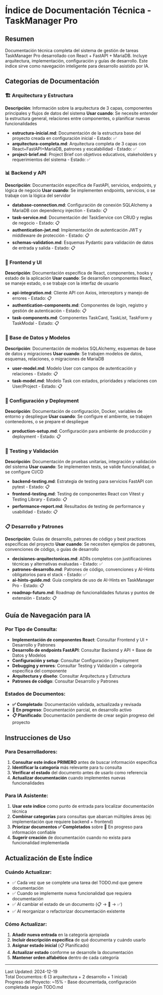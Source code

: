 # Índice de Documentación Técnica - TaskManager Pro

## Resumen
Documentación técnica completa del sistema de gestión de tareas TaskManager Pro desarrollado con React + FastAPI + MariaDB. Incluye arquitectura, implementación, configuración y guías de desarrollo. Este índice sirve como navegación inteligente para desarrollo asistido por IA.

## Categorías de Documentación

### 🏗️ Arquitectura y Estructura
**Descripción**: Información sobre la arquitectura de 3 capas, componentes principales y flujos de datos del sistema
**Usar cuando**: Se necesite entender la estructura general, relaciones entre componentes, o planificar nuevas funcionalidades
- **estructura-inicial.md**: Documentación de la estructura base del proyecto creada en configuración inicial - Estado: ✅
- **arquitectura-completa.md**: Arquitectura completa de 3 capas con React+FastAPI+MariaDB, patrones y escalabilidad - Estado: ✅
- **project-brief.md**: Project Brief con objetivos educativos, stakeholders y requerimientos del sistema - Estado: ✅

### 📊 Backend y API
**Descripción**: Documentación específica de FastAPI, servicios, endpoints, y lógica de negocio
**Usar cuando**: Se implementen endpoints, servicios, o se trabaje con la lógica del servidor
- **database-connection.md**: Configuración de conexión SQLAlchemy a MariaDB con dependency injection - Estado: 📋
- **task-service.md**: Documentación del TaskService con CRUD y reglas de negocio - Estado: 📋
- **authentication-jwt.md**: Implementación de autenticación JWT y middleware de protección - Estado: 📋
- **schemas-validation.md**: Esquemas Pydantic para validación de datos de entrada y salida - Estado: 📋

### 🎨 Frontend y UI
**Descripción**: Documentación específica de React, componentes, hooks y estado de la aplicación
**Usar cuando**: Se desarrollen componentes React, se maneje estado, o se trabaje con la interfaz de usuario
- **api-integration.md**: Cliente API con Axios, interceptors y manejo de errores - Estado: 📋
- **authentication-components.md**: Componentes de login, registro y gestión de autenticación - Estado: 📋
- **task-components.md**: Componentes TaskCard, TaskList, TaskForm y TaskModal - Estado: 📋

### 💾 Base de Datos y Modelos
**Descripción**: Documentación de modelos SQLAlchemy, esquemas de base de datos y migraciones
**Usar cuando**: Se trabajen modelos de datos, esquemas, relaciones, o migraciones de MariaDB
- **user-model.md**: Modelo User con campos de autenticación y relaciones - Estado: 📋
- **task-model.md**: Modelo Task con estados, prioridades y relaciones con User/Project - Estado: 📋

### 🔧 Configuración y Deployment
**Descripción**: Documentación de configuración, Docker, variables de entorno y despliegue
**Usar cuando**: Se configure el ambiente, se trabajen contenedores, o se prepare el despliegue
- **production-setup.md**: Configuración para ambiente de producción y deployment - Estado: 📋

### 🧪 Testing y Validación
**Descripción**: Documentación de pruebas unitarias, integración y validación del sistema
**Usar cuando**: Se implementen tests, se valide funcionalidad, o se configure CI/CD
- **backend-testing.md**: Estrategia de testing para servicios FastAPI con pytest - Estado: 📋
- **frontend-testing.md**: Testing de componentes React con Vitest y Testing Library - Estado: 📋
- **performance-report.md**: Resultados de testing de performance y usabilidad - Estado: 📋

### 📋 Desarrollo y Patrones
**Descripción**: Guías de desarrollo, patrones de código y best practices específicas del proyecto
**Usar cuando**: Se necesiten ejemplos de patrones, convenciones de código, o guías de desarrollo
- **decisiones-arquitectonicas.md**: ADRs completos con justificaciones técnicas y alternativas evaluadas - Estado: ✅
- **patrones-desarrollo.md**: Patrones de código, convenciones y AI-Hints obligatorios para el stack - Estado: ✅
- **ai-hints-guide.md**: Guía completa de uso de AI-Hints en TaskManager Pro - Estado: 📋
- **roadmap-futuro.md**: Roadmap de funcionalidades futuras y puntos de extensión - Estado: 📋

## Guía de Navegación para IA

### Por Tipo de Consulta:
- **Implementación de componentes React**: Consultar Frontend y UI + Desarrollo y Patrones
- **Desarrollo de endpoints FastAPI**: Consultar Backend y API + Base de Datos y Modelos
- **Configuración y setup**: Consultar Configuración y Deployment
- **Debugging y errores**: Consultar Testing y Validación + categoría específica del componente
- **Arquitectura y diseño**: Consultar Arquitectura y Estructura
- **Patrones de código**: Consultar Desarrollo y Patrones

### Estados de Documentos:
- **✅ Completado**: Documentación validada, actualizada y revisada
- **🚧 En progreso**: Documentación parcial, en desarrollo activo
- **📋 Planificado**: Documentación pendiente de crear según progreso del proyecto

## Instrucciones de Uso

### Para Desarrolladores:
1. **Consultar este índice PRIMERO** antes de buscar información específica
2. **Identificar la categoría** más relevante para tu consulta
3. **Verificar el estado** del documento antes de usarlo como referencia
4. **Actualizar documentación** cuando implementes nuevas funcionalidades

### Para IA Asistente:
1. **Usar este índice** como punto de entrada para localizar documentación técnica
2. **Combinar categorías** para consultas que abarcan múltiples áreas (ej: implementación que requiere backend + frontend)
3. **Priorizar documentos ✅ Completados** sobre 🚧 En progreso para información confiable
4. **Sugerir creación** de documentación cuando no exista para funcionalidad implementada

## Actualización de Este Índice

### Cuándo Actualizar:
- ✅ Cada vez que se complete una tarea del TODO.md que genere documentación
- ✅ Cuando se implemente nueva funcionalidad que requiera documentación
- ✅ Al cambiar el estado de un documento (📋 → 🚧 → ✅)
- ✅ Al reorganizar o refactorizar documentación existente

### Cómo Actualizar:
1. **Añadir nueva entrada** en la categoría apropiada
2. **Incluir descripción específica** de qué documenta y cuándo usarlo
3. **Asignar estado inicial** (📋 Planificado)
4. **Actualizar estado** conforme se desarrolle la documentación
5. **Mantener orden alfabético** dentro de cada categoría

---

Last Updated: 2024-12-19  
Total Documentos: 6 (3 arquitectura + 2 desarrollo + 1 inicial)  
Progreso del Proyecto: ~15% - Base documentada, configuración completada según TODO.md

<!-- AI-Hint: Índice maestro de documentación TaskManager Pro | Navegación inteligente para IA | Estados actualizados según progreso | TODO: Completar documentación de backend y frontend según desarrollo --> 